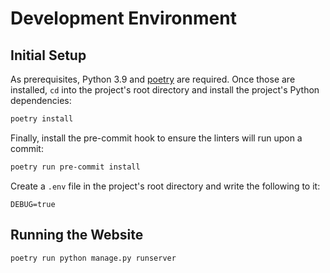 # Development Environment

## Initial Setup

As prerequisites, Python 3.9 and [poetry] are required. Once those are installed, `cd` into the project's root directory and install the project's Python dependencies:

```bash
poetry install
```

Finally, install the pre-commit hook to ensure the linters will run upon a commit:

```bash
poetry run pre-commit install
```

Create a `.env` file in the project's root directory and write the following to it:

```
DEBUG=true
```

## Running the Website

```bash
poetry run python manage.py runserver
```

[poetry]: https://github.com/python-poetry/poetry/

